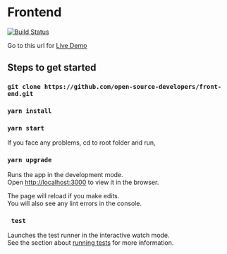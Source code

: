 # Frontend

[![Build Status](https://travis-ci.com/open-source-developers/front-end.svg?branch=master)](https://travis-ci.com/open-source-developers/front-end)

Go to this url for [Live Demo](https://open-source-developers.github.io/front-end/)

## Steps to get started

### `git clone https://github.com/open-source-developers/front-end.git`

### `yarn install`

### `yarn start`

If you face any problems, cd to root folder and run,
### `yarn upgrade`

Runs the app in the development mode.<br>
Open [http://localhost:3000](http://localhost:3000) to view it in the browser.

The page will reload if you make edits.<br>
You will also see any lint errors in the console.

### ` test`

Launches the test runner in the interactive watch mode.<br>
See the section about [running tests](https://facebook.github.io/create-react-app/docs/running-tests) for more information.
